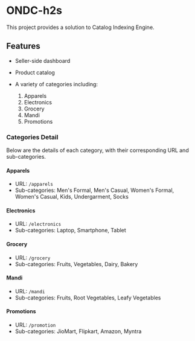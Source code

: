 # ONDC-h2s  
  
This project provides a solution to Catalog Indexing Engine.  
  
## Features  
  
- Seller-side dashboard  
- Product catalog  
- A variety of categories including:  
  
    1. Apparels  
    2. Electronics  
    3. Grocery  
    4. Mandi  
    5. Promotions  
  
### Categories Detail  
  
Below are the details of each category, with their corresponding URL and sub-categories.  
  
#### Apparels  
- URL: `/apparels`  
- Sub-categories: Men's Formal, Men's Casual, Women's Formal, Women's Casual, Kids, Undergarment, Socks  
  
#### Electronics  
- URL: `/electronics`  
- Sub-categories: Laptop, Smartphone, Tablet  
  
#### Grocery  
- URL: `/grocery`  
- Sub-categories: Fruits, Vegetables, Dairy, Bakery  
  
#### Mandi  
- URL: `/mandi`  
- Sub-categories: Fruits, Root Vegetables, Leafy Vegetables  
  
#### Promotions  
- URL: `/promotion`  
- Sub-categories: JioMart, Flipkart, Amazon, Myntra  
